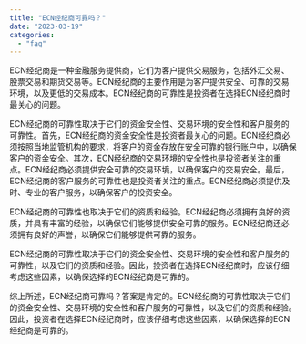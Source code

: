 ```yaml
---
title: "ECN经纪商可靠吗？"
date: "2023-03-19"
categories: 
  - "faq"
---
```


ECN经纪商是一种金融服务提供商，它们为客户提供交易服务，包括外汇交易、股票交易和期货交易等。ECN经纪商的主要作用是为客户提供安全、可靠的交易环境，以及更低的交易成本。ECN经纪商的可靠性是投资者在选择ECN经纪商时最关心的问题。

ECN经纪商的可靠性取决于它们的资金安全性、交易环境的安全性和客户服务的可靠性。首先，ECN经纪商的资金安全性是投资者最关心的问题。ECN经纪商必须按照当地监管机构的要求，将客户的资金存放在安全可靠的银行账户中，以确保客户的资金安全。其次，ECN经纪商的交易环境的安全性也是投资者关注的重点。ECN经纪商必须提供安全可靠的交易环境，以确保客户的交易安全。最后，ECN经纪商的客户服务的可靠性也是投资者关注的重点。ECN经纪商必须提供及时、专业的客户服务，以确保客户的投资安全。

ECN经纪商的可靠性也取决于它们的资质和经验。ECN经纪商必须拥有良好的资质，并具有丰富的经验，以确保它们能够提供安全可靠的服务。ECN经纪商还必须拥有良好的声誉，以确保它们能够提供可靠的服务。

ECN经纪商的可靠性取决于它们的资金安全性、交易环境的安全性和客户服务的可靠性，以及它们的资质和经验。因此，投资者在选择ECN经纪商时，应该仔细考虑这些因素，以确保选择的ECN经纪商是可靠的。

综上所述，ECN经纪商可靠吗？答案是肯定的。ECN经纪商的可靠性取决于它们的资金安全性、交易环境的安全性和客户服务的可靠性，以及它们的资质和经验。因此，投资者在选择ECN经纪商时，应该仔细考虑这些因素，以确保选择的ECN经纪商是可靠的。
